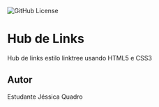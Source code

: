 ![GitHub License](https://img.shields.io/github/license/jessicaagomess/hub-links?style=flat)

# Hub de Links
Hub de links estilo linktree usando HTML5 e CSS3
## Autor 
Estudante Jéssica Quadro

